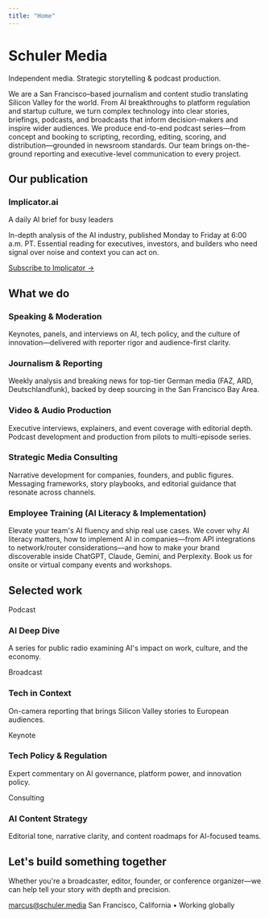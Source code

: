 ```yaml
---
title: "Home"
---
```


<div class="hero-section">
  <div class="container">
    <h1 class="hero-title">Schuler Media</h1>
  <p class="hero-subtitle">Independent media. Strategic storytelling & podcast production.</p>
  <div class="hero-description">
    <p>We are a San Francisco–based journalism and content studio translating Silicon Valley for the world. From AI breakthroughs to platform regulation and startup culture, we turn complex technology into clear stories, briefings, podcasts, and broadcasts that inform decision-makers and inspire wider audiences. We produce end-to-end podcast series—from concept and booking to scripting, recording, editing, scoring, and distribution—grounded in newsroom standards. Our team brings on-the-ground reporting and executive-level communication to every project.</p>
  </div>
  </div>
</div>

<div class="newsletters-section">
  <div class="container">
    <h2>Our publication</h2>
    <div class="newsletter-grid">
    <div class="newsletter-card">
      <h3>Implicator.ai</h3>
      <p class="newsletter-tagline">A daily AI brief for busy leaders</p>
      <p>In-depth analysis of the AI industry, published Monday to Friday at 6:00 a.m. PT. Essential reading for executives, investors, and builders who need signal over noise and context you can act on.</p>
      <a href="https://implicator.ai" class="cta-button">Subscribe to Implicator →</a>
    </div>
    </div>
  </div>
</div>

<div class="services-section">
  <div class="container">
    <h2>What we do</h2>
    <div class="services-grid">
    <div class="service-card">
      <h3>Speaking & Moderation</h3>
      <p>Keynotes, panels, and interviews on AI, tech policy, and the culture of innovation—delivered with reporter rigor and audience-first clarity.</p>
    </div>
    <div class="service-card">
      <h3>Journalism & Reporting</h3>
      <p>Weekly analysis and breaking news for top-tier German media (FAZ, ARD, Deutschlandfunk), backed by deep sourcing in the San Francisco Bay Area.</p>
    </div>
    <div class="service-card">
      <h3>Video & Audio Production</h3>
      <p>Executive interviews, explainers, and event coverage with editorial depth. Podcast development and production from pilots to multi-episode series.</p>
    </div>
    <div class="service-card">
      <h3>Strategic Media Consulting</h3>
      <p>Narrative development for companies, founders, and public figures. Messaging frameworks, story playbooks, and editorial guidance that resonate across channels.</p>
    </div>
    <div class="service-card">
      <h3>Employee Training (AI Literacy & Implementation)</h3>
      <p>Elevate your team's AI fluency and ship real use cases. We cover why AI literacy matters, how to implement AI in companies—from API integrations to network/router considerations—and how to make your brand discoverable inside ChatGPT, Claude, Gemini, and Perplexity. Book us for onsite or virtual company events and workshops.</p>
    </div>
    </div>
  </div>
</div>

<div class="work-section">
  <div class="container">
    <h2>Selected work</h2>
    <div class="work-grid">
    <div class="work-card">
      <span class="work-type">Podcast</span>
      <h3>AI Deep Dive</h3>
      <p>A series for public radio examining AI's impact on work, culture, and the economy.</p>
    </div>
    <div class="work-card">
      <span class="work-type">Broadcast</span>
      <h3>Tech in Context</h3>
      <p>On-camera reporting that brings Silicon Valley stories to European audiences.</p>
    </div>
    <div class="work-card">
      <span class="work-type">Keynote</span>
      <h3>Tech Policy & Regulation</h3>
      <p>Expert commentary on AI governance, platform power, and innovation policy.</p>
    </div>
    <div class="work-card">
      <span class="work-type">Consulting</span>
      <h3>AI Content Strategy</h3>
      <p>Editorial tone, narrative clarity, and content roadmaps for AI-focused teams.</p>
    </div>
    </div>
  </div>
</div>

<div class="contact-section">
  <div class="container">
    <h2>Let's build something together</h2>
    <p class="contact-intro">Whether you're a broadcaster, editor, founder, or conference organizer—we can help tell your story with depth and precision.</p>
  <div class="contact-info">
    <a href="mailto:marcus@schuler.media" class="contact-link">marcus@schuler.media</a>
    <span class="location">San Francisco, California • Working globally</span>
  </div>
  </div>
</div>